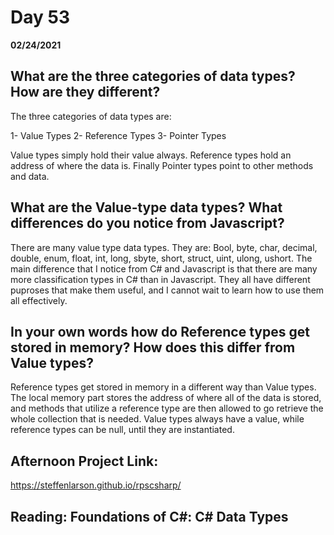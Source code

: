 # Day 53
__02/24/2021__

## What are the three categories of data types? How are they different?

The three categories of data types are:

1- Value Types
2- Reference Types
3- Pointer Types

Value types simply hold their value always. Reference types hold an address of where the data is. Finally Pointer types point to other methods and data.


## What are the Value-type data types? What differences do you notice from Javascript?

There are many value type data types. They are:
Bool, byte, char, decimal, double, enum, float, int, long, sbyte, short, struct, uint, ulong, ushort.
The main difference that I notice from C# and Javascript is that there are many more classification types in C# than in Javascript. They all have different puproses that make them useful, and I cannot wait to learn how to use them all effectively.


## In your own words how do Reference types get stored in memory? How does this differ from Value types?  

Reference types get stored in memory in a different way than Value types. The local memory part stores the address of where all of the data is stored, and methods that utilize a reference type are then allowed to go retrieve the whole collection that is needed. Value types always have a value, while reference types can be null, until they are instantiated.


## Afternoon Project Link:

https://steffenlarson.github.io/rpscsharp/


## Reading: Foundations of C#: C# Data Types